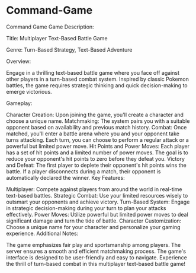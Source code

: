 # Command-Game
Command Game
Game Description:

Title: Multiplayer Text-Based Battle Game

Genre: Turn-Based Strategy, Text-Based Adventure

Overview:

Engage in a thrilling text-based battle game where you face off against other players in a turn-based combat system. Inspired by classic Pokemon battles, the game requires strategic thinking and quick decision-making to emerge victorious.

Gameplay:

Character Creation: Upon joining the game, you'll create a character and choose a unique name.
Matchmaking: The system pairs you with a suitable opponent based on availability and previous match history.
Combat: Once matched, you'll enter a battle arena where you and your opponent take turns attacking. Each turn, you can choose to perform a regular attack or a powerful but limited power move.
Hit Points and Power Moves: Each player has a set of hit points and a limited number of power moves. The goal is to reduce your opponent's hit points to zero before they defeat you.
Victory and Defeat: The first player to deplete their opponent's hit points wins the battle. If a player disconnects during a match, their opponent is automatically declared the winner.
Key Features:

Multiplayer: Compete against players from around the world in real-time text-based battles.
Strategic Combat: Use your limited resources wisely to outsmart your opponents and achieve victory.
Turn-Based System: Engage in strategic decision-making during your turn to plan your attacks effectively.
Power Moves: Utilize powerful but limited power moves to deal significant damage and turn the tide of battle.
Character Customization: Choose a unique name for your character and personalize your gaming experience.
Additional Notes:

The game emphasizes fair play and sportsmanship among players.
The server ensures a smooth and efficient matchmaking process.
The game's interface is designed to be user-friendly and easy to navigate.
Experience the thrill of turn-based combat in this multiplayer text-based battle game!
